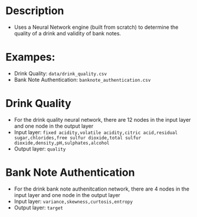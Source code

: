 # Description
- Uses a Neural Network engine (built from scratch) to determine the quality of a drink and validity of bank notes.

# Exampes:
- Drink Quality: `data/drink_quality.csv`
- Bank Note Authentication: `banknote_authentication.csv`

# Drink Quality
- For the drink quality neural network, there are 12 nodes in the input layer and one node in the output layer
- Input layer: `fixed acidity,volatile acidity,citric acid,residual sugar,chlorides,free sulfur dioxide,total sulfur dioxide,density,pH,sulphates,alcohol`
- Output layer: `quality`

# Bank Note Authentication
- For the drink bank note authenitcation network, there are 4 nodes in the input layer and one node in the output layer
- Input layer: `variance,skewness,curtosis,entropy`
- Output layer: `target`

